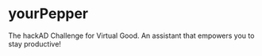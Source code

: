 # yourPepper
The hackAD Challenge for Virtual Good. An assistant that empowers you to stay productive! 
